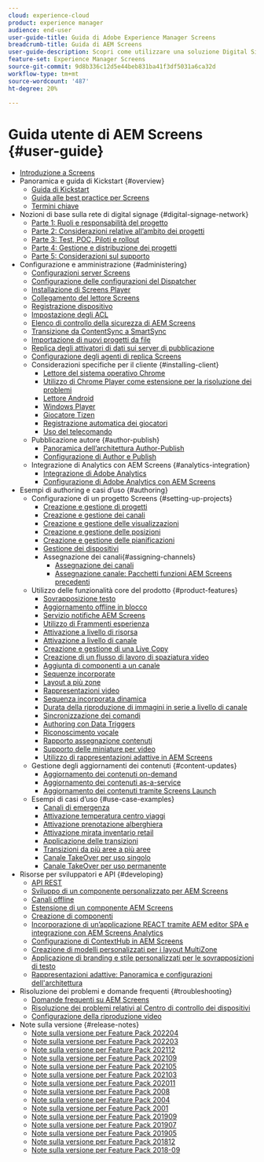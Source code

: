 ```yaml
---
cloud: experience-cloud
product: experience manager
audience: end-user
user-guide-title: Guida di Adobe Experience Manager Screens
breadcrumb-title: Guida di AEM Screens
user-guide-description: Scopri come utilizzare una soluzione Digital Signage per pubblicare esperienze e interazioni digitali dinamiche e interattive.
feature-set: Experience Manager Screens
source-git-commit: 9d8b336c12d5e44beb831ba41f3df5031a6ca32d
workflow-type: tm+mt
source-wordcount: '487'
ht-degree: 20%

---
```



# Guida utente di AEM Screens {#user-guide}

+ [Introduzione a Screens](aem-screens-introduction.md)
+ Panoramica e guida di Kickstart {#overview}
   + [Guida di Kickstart](kickstart-for-aem-screens.md)
   + [Guida alle best practice per Screens](https://experienceleague.adobe.com/docs/experience-manager-screens/using/about-guide.html?lang=it)
   + [Termini chiave](screens-glossary.md)
+ Nozioni di base sulla rete di digital signage {#digital-signage-network}
   + [Parte 1: Ruoli e responsabilità del progetto](project-roles-responsibilities.md)
   + [Parte 2: Considerazioni relative all’ambito dei progetti](project-considerations.md)
   + [Parte 3: Test, POC, Piloti e rollout](testing-pocs-pilots-rollouts.md)
   + [Parte 4: Gestione e distribuzione dei progetti](project-management-and-deployment.md)
   + [Parte 5: Considerazioni sul supporto](support-considerations.md)
+ Configurazione e amministrazione {#administering}
   + [Configurazioni server Screens](configuring-screens-introduction.md)
   + [Configurazione delle configurazioni del Dispatcher](dispatcher-configurations-aem-screens.md)
   + [Installazione di Screens Player](installing-screens-player.md)
   + [Collegamento del lettore Screens](working-with-screens-player.md)
   + [Registrazione dispositivo](device-registration.md)
   + [Impostazione degli ACL](setting-up-acls.md)
   + [Elenco di controllo della sicurezza di AEM Screens](security-checklist.md)
   + [Transizione da ContentSync a SmartSync](smartsync.md)
   + [Importazione di nuovi progetti da file](project-importer.md)
   + [Replica degli attivatori di dati sui server di pubblicazione](replicating-data-triggers.md)
   + [Configurazione degli agenti di replica Screens](configure-screens-replication.md)
   + Considerazioni specifiche per il cliente {#installing-client}
      + [Lettore del sistema operativo Chrome](implementing-chrome-os-player.md)
      + [Utilizzo di Chrome Player come estensione per la risoluzione dei problemi](using-chrome-player-as-an-extension.md)
      + [Lettore Android](implementing-android-player.md)
      + [Windows Player](implementing-windows-player.md)
      + [Giocatore Tizen](tizen-player.md)
      + [Registrazione automatica dei giocatori](auto-registration-players.md)
      + [Uso del telecomando](implementing-remote-control.md)
   + Pubblicazione autore {#author-publish}
      + [Panoramica dell’architettura Author-Publish](author-publish-architecture-overview.md)
      + [Configurazione di Author e Publish](author-and-publish.md)
   + Integrazione di Analytics con AEM Screens {#analytics-integration}
      + [Integrazione di Adobe Analytics](adobe-analytics-integration-aem-screens.md)
      + [Configurazione di Adobe Analytics con AEM Screens](configuring-adobe-analytics-aem-screens.md)
+ Esempi di authoring e casi d’uso {#authoring}
   + Configurazione di un progetto Screens {#setting-up-projects}
      + [Creazione e gestione di progetti](creating-a-screens-project.md)
      + [Creazione e gestione dei canali](managing-channels.md)
      + [Creazione e gestione delle visualizzazioni](managing-displays.md)
      + [Creazione e gestione delle posizioni](managing-locations.md)
      + [Creazione e gestione delle pianificazioni](managing-schedules.md)
      + [Gestione dei dispositivi](managing-devices.md)
      + Assegnazione dei canali{#assigning-channels} 
         + [Assegnazione dei canali](channel-assignment-latest-fp.md)
         + [Assegnazione canale: Pacchetti funzioni AEM Screens precedenti](channel-assignment.md)
   + Utilizzo delle funzionalità core del prodotto {#product-features}
      + [Sovrapposizione testo](text-overlay.md)
      + [Aggiornamento offline in blocco](bulk-offline-update.md)
      + [Servizio notifiche AEM Screens](screens-notifications-service.md)
      + [Utilizzo di Frammenti esperienza](experience-fragments-in-screens.md)
      + [Attivazione a livello di risorsa](asset-level-scheduling.md)
      + [Attivazione a livello di canale](channel-level-activation.md)
      + [Creazione e gestione di una Live Copy](managing-livecopy.md)
      + [Creazione di un flusso di lavoro di spaziatura video](creating-a-video-padding-workflow.md)
      + [Aggiunta di componenti a un canale](adding-components-to-a-channel.md)
      + [Sequenze incorporate](embedded-sequences.md)
      + [Layout a più zone](multi-zone-layout-aem-screens.md)
      + [Rappresentazioni video](generating-renditions.md)
      + [Sequenza incorporata dinamica](dynamic-embedded-sequences.md)
      + [Durata della riproduzione di immagini in serie a livello di canale](channel-level-image-playback.md)
      + [Sincronizzazione dei comandi](using-command-sync.md)
      + [Authoring con Data Triggers](authoring-data-triggers.md)
      + [Riconoscimento vocale](voice-recognition.md)
      + [Rapporto assegnazione contenuti](content-assignment-report.md)
      + [Supporto delle miniature per video](thumbnail-support.md)
      + [Utilizzo di rappresentazioni adattive in AEM Screens](using-adaptive-renditions.md)
   + Gestione degli aggiornamenti dei contenuti {#content-updates}
      + [Aggiornamento dei contenuti on-demand](on-demand-content.md)
      + [Aggiornamento dei contenuti as-a-service](content-update-as-a-service.md)
      + [Aggiornamento dei contenuti tramite Screens Launch](launches.md)
   + Esempi di casi d’uso {#use-case-examples}
      + [Canali di emergenza](emergency-channel.md)
      + [Attivazione temperatura centro viaggi](local-temperature-activation.md)
      + [Attivazione prenotazione alberghiera](hospitality-reservation-activation.md)
      + [Attivazione mirata inventario retail](retail-inventory-activation.md)
      + [Applicazione delle transizioni](applying-transitions.md)
      + [Transizioni da più aree a più aree](multizone-to-singlezone.md)
      + [Canale TakeOver per uso singolo](single-use-takeover-channel.md)
      + [Canale TakeOver per uso permanente](perpetual-takeover-channel.md)
+ Risorse per sviluppatori e API {#developing}
   + [API REST](rest-api.md)
   + [Sviluppo di un componente personalizzato per AEM Screens](developing-custom-component-tutorial-develop.md)
   + [Canali offline](offline-channels.md)
   + [Estensione di un componente AEM Screens](extending-component-tutorial-develop.md)
   + [Creazione di componenti](creating-components.md)
   + [Incorporazione di un’applicazione REACT tramite AEM editor SPA e integrazione con AEM Screens Analytics](embedding-react-app.md)
   + [Configurazione di ContextHub in AEM Screens](configuring-context-hub.md)
   + [Creazione di modelli personalizzati per i layout MultiZone](creating-custom-templates-multizone-layouts.md)
   + [Applicazione di branding e stile personalizzati per le sovrapposizioni di testo](custom-branding-text-overlays.md)
   + [Rappresentazioni adattive: Panoramica e configurazioni dell&#39;architettura](/help/user-guide/adaptive-renditions.md)
+ Risoluzione dei problemi e domande frequenti {#troubleshooting}
   + [Domande frequenti su AEM Screens](aem-screens-faqs.md)
   + [Risoluzione dei problemi relativi al Centro di controllo dei dispositivi](monitoring-screens.md)
   + [Configurazione della riproduzione video](troubleshoot-videos.md)
+ Note sulla versione {#release-notes}
   + [Note sulla versione per Feature Pack 202204](release-notes-fp-202204.md)
   + [Note sulla versione per Feature Pack 202203](release-notes-fp-202203.md)
   + [Note sulla versione per Feature Pack 202112](release-notes-fp-202112.md)
   + [Note sulla versione per Feature Pack 202109](release-notes-fp-202109.md)
   + [Note sulla versione per Feature Pack 202105](release-notes-fp-202105.md)
   + [Note sulla versione per Feature Pack 202103](release-notes-fp-202103.md)
   + [Note sulla versione per Feature Pack 202011](release-notes-fp-202011.md)
   + [Note sulla versione per Feature Pack 2008](release-notes-fp-202008.md)
   + [Note sulla versione per Feature Pack 2004](release-notes-fp-202004.md)
   + [Note sulla versione per Feature Pack 2001](release-notes-fp-202001.md)
   + [Note sulla versione per Feature Pack 201909](release-notes-fp-201909.md)
   + [Note sulla versione per Feature Pack 201907](release-notes-fp-201907.md)
   + [Note sulla versione per Feature Pack 201905](screens-release-notes-fp-201905.md)
   + [Note sulla versione per Feature Pack 201812](release-notes-fp-201812.md)
   + [Note sulla versione per Feature Pack 2018-09](screens-release-notes.md)
